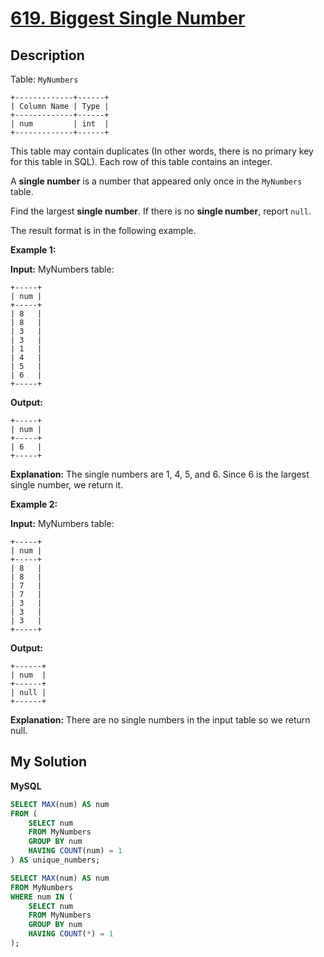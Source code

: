 # [619. Biggest Single Number](https://leetcode.com/problems/biggest-single-number)

## Description

Table: `MyNumbers`

```
+-------------+------+
| Column Name | Type |
+-------------+------+
| num         | int  |
+-------------+------+
```

This table may contain duplicates (In other words, there is no primary key for this table in SQL).
Each row of this table contains an integer.

A **single number** is a number that appeared only once in the `MyNumbers` table.

Find the largest **single number**. If there is no **single number**, report `null`.

The result format is in the following example.

**Example 1:**

**Input:**
MyNumbers table:

```
+-----+
| num |
+-----+
| 8   |
| 8   |
| 3   |
| 3   |
| 1   |
| 4   |
| 5   |
| 6   |
+-----+
```

**Output:**

```
+-----+
| num |
+-----+
| 6   |
+-----+
```

**Explanation:** The single numbers are 1, 4, 5, and 6.
Since 6 is the largest single number, we return it.

**Example 2:**

**Input:**
MyNumbers table:

```
+-----+
| num |
+-----+
| 8   |
| 8   |
| 7   |
| 7   |
| 3   |
| 3   |
| 3   |
+-----+
```

**Output:**

```
+------+
| num  |
+------+
| null |
+------+
```

**Explanation:** There are no single numbers in the input table so we return null.

## My Solution

**MySQL**

```sql
SELECT MAX(num) AS num
FROM (
    SELECT num
    FROM MyNumbers
    GROUP BY num
    HAVING COUNT(num) = 1
) AS unique_numbers;
```

```sql
SELECT MAX(num) AS num
FROM MyNumbers
WHERE num IN (
    SELECT num
    FROM MyNumbers
    GROUP BY num
    HAVING COUNT(*) = 1
);
```
